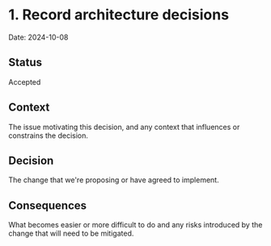# 1. Record architecture decisions

Date: 2024-10-08

## Status

Accepted

## Context

The issue motivating this decision, and any context that influences or
constrains the decision.

## Decision

The change that we're proposing or have agreed to implement.

## Consequences

What becomes easier or more difficult to do and any risks introduced by the
change that will need to be mitigated.
